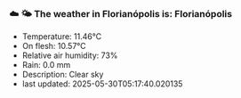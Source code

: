 ### ☁️ 🌤️  The weather in Florianópolis is: Florianópolis

- Temperature: 11.46°C
- On flesh: 10.57°C
- Relative air humidity: 73%
- Rain: 0.0 mm
- Description: Clear sky
- last updated: 2025-05-30T05:17:40.020135
